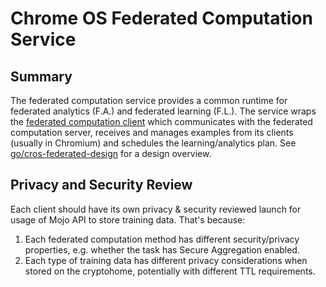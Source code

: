 # Chrome OS Federated Computation Service

## Summary

The federated computation service provides a common runtime for federated
analytics (F.A.) and federated learning (F.L.). The service wraps the [federated
computation client] which communicates with the federated computation server,
receives and manages examples from its clients (usually in Chromium) and
schedules the learning/analytics plan. See [go/cros-federated-design] for a
design overview.

## Privacy and Security Review

Each client should have its own privacy & security reviewed launch for usage of
Mojo API to store training data. That's because:

1. Each federated computation method has different security/privacy properties,
   e.g. whether the task has Secure Aggregation enabled.
2. Each type of training data has different privacy considerations when stored
   on the cryptohome, potentially with different TTL requirements.

[federated computation client]: http://go/fcp
[go/cros-federated-design]: http://go/cros-federated-design
